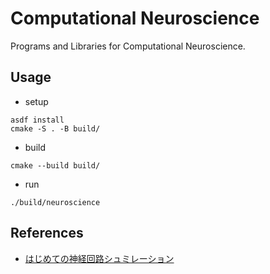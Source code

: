 # Computational Neuroscience

Programs and Libraries for Computational Neuroscience.

## Usage

- setup

```shell
asdf install
cmake -S . -B build/
```

- build

```shell
cmake --build build/
```

- run

```shell
./build/neuroscience
```

## References

- [はじめての神経回路シュミレーション](https://numericalbrain.org/snsbook/) 